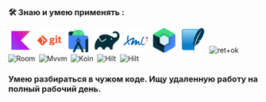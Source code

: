 ### :hammer_and_wrench: Знаю и умею применять :
<div>
  <img src="https://github.com/devicons/devicon/blob/master/icons/kotlin/kotlin-original.svg" title="Kotlin" alt="Kotlin" width="50" height="50"/>&nbsp;
  <img src="https://github.com/devicons/devicon/blob/master/icons/git/git-plain-wordmark.svg" title="Git" alt="Git" width="50" height="50"/>&nbsp;
  <img src="https://github.com/devicons/devicon/blob/master/icons/androidstudio/androidstudio-original.svg" title="Android Studio" alt="Android Studio" width="50" height="50"/>&nbsp;
  <img src="https://github.com/devicons/devicon/blob/master/icons/gradle/gradle-original.svg" title="Gradle" alt="Gradle" width="50" height="50"/>&nbsp;
  <img src="https://github.com/devicons/devicon/blob/master/icons/xml/xml-original.svg" title="Xml" alt="Xml" width="50" height="50"/>&nbsp;
  <img src="https://github.com/devicons/devicon/blob/master/icons/jetpackcompose/jetpackcompose-original.svg" title="Jetpackcompose" alt="Jetpackcompose" width="50" height="50"/>&nbsp;
  <img src="https://github.com/devicons/devicon/blob/master/icons/sqlite/sqlite-original.svg" title="Sqlite" alt="Sqlite" width="50" height="50"/>&nbsp;
  <img src="https://velog.velcdn.com/images/jeongminji4490/post/33cb6611-5767-435c-af01-e037798cce31/image.png" title="ret+ok" alt="ret+ok" width="80" height="50"/>&nbsp;
  <img src="https://raw.githubusercontent.com/irontec/android-room-example/master/logo.png" title="Room" alt="Room" width="50" height="50"/>&nbsp;
  <img src="https://raw.githubusercontent.com/irontec/android-mvvm-example/master/logo.png" title="Mvvm" alt="Mvvm" width="50" height="50"/>&nbsp;
  <img src="https://avatars.githubusercontent.com/u/38280958?s=200&v=4" title="Koin" alt="Koin" width="50" height="50"/>&nbsp;
  <img src="https://velog.velcdn.com/images/heymoko/post/31e971c6-c941-4a9e-b7a3-6a6558dad706/image.png" title="Hilt" alt="Hilt" width="70" height="50"/>&nbsp;
  <img src="https://habrastorage.org/r/w1560/getpro/habr/upload_files/d07/52d/3e8/d0752d3e8637ec2fa02093092b520051.png" title="Hilt" alt="Hilt" width="80" height="50"/>&nbsp;
  
</div>

### Умею разбираться в чужом коде. Ищу удаленную работу на полный рабочий день.
